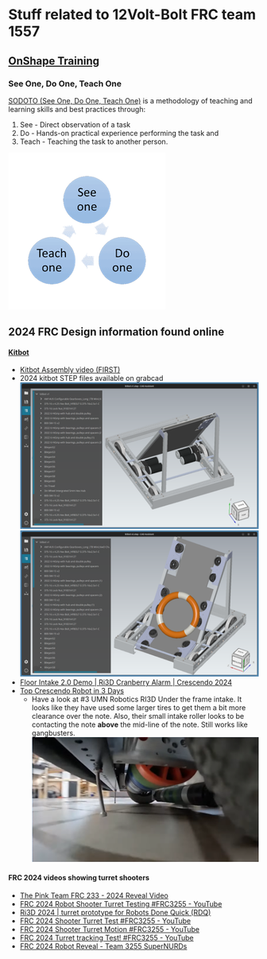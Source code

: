 # Stuff related to 12Volt-Bolt FRC team 1557
## [OnShape Training](OnShape_Notes.md)

### See One, Do One, Teach One
[SODOTO (See One, Do One, Teach One)](https://www.techtarget.com/whatis/definition/SODOTO) is a methodology of teaching and learning skills and best practices through:
1. See - Direct observation of a task
2. Do - Hands-on practical experience performing the task and
3. Teach - Teaching the task to another person.

![See One, Do One, Teach One](imgs/sodoto.png)

## 2024 FRC Design information found online

#### [Kitbot](https://www.firstinspires.org/resource-library/frc/kitbot)
* [Kitbot Assembly video (FIRST)](https://www.youtube.com/watch?v=ADcDsgZ8Jnc)
* 2024 kitbot STEP files available on grabcad
![Kitbot V1](imgs/kitbot-v1.png)
![Kitbot V2](imgs/kitbot-v2.png)
* [Floor Intake 2.0 Demo | Ri3D Cranberry Alarm | Crescendo 2024](https://www.youtube.com/watch?v=j8k97lN1e6U)
* [Top Crescendo Robot in 3 Days](https://www.youtube.com/watch?v=QpZLpU6u2BY)
    * Have a look at #3 UMN Robotics RI3D Under the frame intake. It looks like they have used some larger tires to get them a bit more clearance over the note. Also, their small intake roller looks to be contacting the note **above** the mid-line of the note. Still works like gangbusters.
![Under the frame intake](imgs/under-the-frame-intake.png)

#### FRC 2024 videos showing turret shooters
* [The Pink Team FRC 233 - 2024 Reveal Video](https://www.youtube.com/watch?v=9Ea0du3LMJg)
* [FRC 2024 Robot Shooter Turret Testing #FRC3255 - YouTube](https://www.youtube.com/shorts/y1pKOkQFz2k)
* [Ri3D 2024 | turret prototype for Robots Done Quick (RDQ)](https://www.youtube.com/shorts/90EWERjuAJA)
* [FRC 2024 Shooter Turret Test #FRC3255 - YouTube](https://www.youtube.com/shorts/wn7qfmoKAb4)
* [FRC 2024 Shooter Turret Motion #FRC3255 - YouTube](https://www.youtube.com/shorts/6OCutGedJpY)
* [FRC 2024 Turret tracking Test! #FRC3255 - YouTube](https://www.youtube.com/shorts/6MxR4o7DAZE)
* [FRC 2024 Robot Reveal - Team 3255 SuperNURDs](https://www.youtube.com/watch?v=5iuiX1t4GkY)
